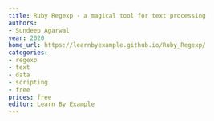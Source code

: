 ```yaml
---
title: Ruby Regexp - a magical tool for text processing
authors:
- Sundeep Agarwal
year: 2020
home_url: https://learnbyexample.github.io/Ruby_Regexp/
categories:
- regexp
- text
- data
- scripting
- free
prices: free
editor: Learn By Example
---
```

